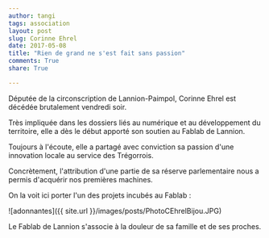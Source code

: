 ```yaml
---
author: tangi
tags: association
layout: post
slug: Corinne Ehrel
date: 2017-05-08
title: "Rien de grand ne s'est fait sans passion"
comments: True
share: True

---
```


Députée de la circonscription de Lannion-Paimpol, Corinne Ehrel est décédée brutalement vendredi soir. 

Très impliquée dans les dossiers liés au numérique et au développement du territoire, elle a dès le début apporté son soutien au Fablab de Lannion. 

Toujours à l'écoute, elle a partagé avec conviction sa passion d'une innovation locale au service des Trégorrois.

Concrètement, l'attribution d'une partie de sa réserve parlementaire nous a permis d'acquérir nos premières machines.

On la voit ici porter l'un des projets incubés au Fablab :

![adonnantes]({{ site.url }}/images/posts/PhotoCEhrelBijou.JPG)

Le Fablab de Lannion s'associe à la douleur de sa famille et de ses proches.
